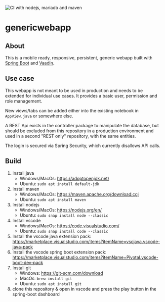 ![CI with nodejs, mariadb and maven](https://github.com/Feichtmeier/genericwebapp/workflows/CI%20with%20nodejs,%20mariadb%20and%20maven/badge.svg?branch=master)

# genericwebapp

## About

This is a mobile ready, responsive, persistent, generic webapp built with [Spring Boot](https://github.com/spring-projects/spring-boot) and [Vaadin](https://github.com/vaadin/).

## Use case

This webapp is not meant to be used in production and needs to be extended for individual use cases. It provides a basic user, permission and role management.

New views/tabs can be added either into the existing notebook in `AppView.java` or somewhere else.

A REST Api exists in the controller package to manipulate the database, but should be excluded from this repository in a production environment and used in a second "REST only" repository, with the same entities.

The login is secured via Spring Security, which currently disallows API calls.

## Build

1. Install java
   * Windows/MacOs: https://adoptopenjdk.net/
   * Ubuntu: `sudo apt install default-jdk`
2. Install maven
   * Windows/MacOs: https://maven.apache.org/download.cgi
   * Ubuntu: `sudo apt install maven`
3. Install nodejs
   * Windows/MacOs: https://nodejs.org/en/
   * Ubuntu: `sudo snap install node --classic`
4. Install vscode
   * Windows/MacOs: https://code.visualstudio.com/
   * Ubuntu: `sudo snap install code --classic`
5. Install the vscode java extension pack: https://marketplace.visualstudio.com/items?itemName=vscjava.vscode-java-pack
6. Install the vscode spring boot extension pack: https://marketplace.visualstudio.com/items?itemName=Pivotal.vscode-boot-dev-pack
7. Install git
   * Windows: https://git-scm.com/download
   * MacOs: `brew install git`
   * Ubuntu: `sudo apt install git`
8. clone this repository & open in vscode and press the play button in the spring-boot dashboard
